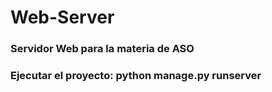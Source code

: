 # Web-Server
### Servidor Web para la materia de ASO
### Ejecutar el proyecto: python manage.py runserver
